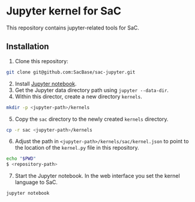 # Jupyter kernel for SaC

This repository contains jupyter-related tools for SaC.

## Installation

1. Clone this repository:

```bash
git clone git@github.com:SacBase/sac-jupyter.git
```

2. Install [Jupyter notebook](https://jupyter.org/install).
3. Get the Jupyter data directory path using `jupyter --data-dir`.
4. Within this director, create a new directory `kernels`.

```bash
mkdir -p <jupyter-path>/kernels
```

5. Copy the `sac` directory to the newly created `kernels` directory.

```bash
cp -r sac <jupyter-path>/kernels
```

6. Adjust the path in `<jupyter-path>/kernels/sac/kernel.json` to
   point to the location of the `kernel.py` file in this repository.

```bash
echo "$PWD"
$ <repository-path>
```

7. Start the Jupyter notebook.
   In the web interface you set the kernel language to SaC.

```bash
jupyter notebook
```
